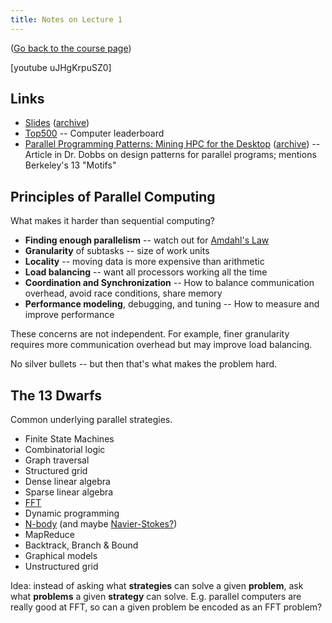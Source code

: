 ```yaml
---
title: Notes on Lecture 1
---
```


([Go back to the course page](/classes/parp/index.html))

[youtube uJHgKrpuSZ0]

## Links

* [Slides](https://people.eecs.berkeley.edu/~demmel/cs267_Spr16/Lectures/lecture01_intro_jwd16_4pp.pdf) ([archive](http://web.archive.org/web/20170119172347/https://people.eecs.berkeley.edu/~demmel/cs267_Spr16/Lectures/lecture01_intro_jwd16_4pp.pdf))
* [Top500](https://www.top500.org/) -- Computer leaderboard
* [Parallel Programming Patterns: Mining HPC for the Desktop](http://www.drdobbs.com/go-parallel/article/print?articleId=212903308) ([archive](http://web.archive.org/web/20170119172500/http://www.drdobbs.com/go-parallel/article/print?articleId=212903308)) -- Article in Dr. Dobbs on design patterns for parallel programs; mentions Berkeley's 13 "Motifs"


## Principles of Parallel Computing

What makes it harder than sequential computing?

* **Finding enough parallelism** -- watch out for [Amdahl's Law](https://en.wikipedia.org/wiki/Amdahl's_law)
* **Granularity** of subtasks -- size of work units
* **Locality** -- moving data is more expensive than arithmetic
* **Load balancing** -- want all processors working all the time
* **Coordination and Synchronization** -- How to balance communication overhead, avoid race conditions, share memory
* **Performance modeling**, debugging, and tuning -- How to measure and improve performance

These concerns are not independent. For example, finer granularity requires more communication overhead but may improve load balancing.

No silver bullets -- but then that's what makes the problem hard.


## The 13 Dwarfs

Common underlying parallel strategies.

* Finite State Machines
* Combinatorial logic
* Graph traversal
* Structured grid
* Dense linear algebra
* Sparse linear algebra
* [FFT](https://en.wikipedia.org/wiki/Fast_Fourier_transform)
* Dynamic programming
* [N-body](https://en.wikipedia.org/wiki/N-body_simulation) (and maybe [Navier-Stokes?](https://en.wikipedia.org/wiki/Navier%E2%80%93Stokes_equations))
* MapReduce
* Backtrack, Branch & Bound
* Graphical models
* Unstructured grid

Idea: instead of asking what **strategies** can solve a given **problem**, ask what **problems** a given **strategy** can solve. E.g. parallel computers are really good at FFT, so can a given problem be encoded as an FFT problem?
